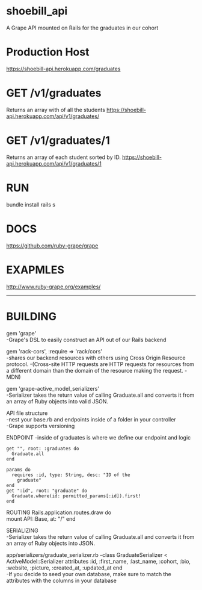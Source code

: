 # shoebill_api
 A Grape API mounted on Rails for the graduates in our cohort
 
# Production Host
https://shoebill-api.herokuapp.com/graduates

# GET /v1/graduates
Returns an array with of all the students
https://shoebill-api.herokuapp.com/api/v1/graduates/

# GET /v1/graduates/1
Returns an array of each student sorted by ID. 
https://shoebill-api.herokuapp.com/api/v1/graduates/1

# RUN
bundle install
rails s

# DOCS
https://github.com/ruby-grape/grape

# EXAPMLES
http://www.ruby-grape.org/examples/

-----------------------------------------------------
# BUILDING 

gem 'grape'<br>
-Grape's DSL to easily construct an API out of our Rails backend

gem 'rack-cors', :require => 'rack/cors'<br>
-shares our backend resources with others using Cross Origin Resource protocol.
-(Cross-site HTTP requests are HTTP requests for resources from a different domain than the domain of the resource making the request. - MDN)

gem 'grape-active_model_serializers'<br>
-Serializer takes the return value of calling Graduate.all and converts it from an array of Ruby objects into valid JSON.


API file structure <br>
 -nest your base.rb and endpoints inside of a folder in your controller        
 -Grape supports versioning
 
ENDPOINT
 -inside of graduates is where we define our endpoint and logic
   
    get "", root: :graduates do
      Graduate.all
    end
        
    params do
      requires :id, type: String, desc: "ID of the 
        graduate"
    end
    get ":id", root: "graduate" do
      Graduate.where(id: permitted_params[:id]).first!
    end
    
ROUTING
   Rails.application.routes.draw do  
     mount API::Base, at: "/"
   end
   
SERIALIZING   
  -Serializer takes the return value of calling Graduate.all and converts it from an array of Ruby objects into JSON.  
  
  app/serializers/graduate_serializer.rb
  -class GraduateSerializer < ActiveModel::Serializer
  attributes :id, :first_name, :last_name, :cohort, 
        :bio, :website, :picture, 
       :created_at, :updated_at
  end  
  -If you decide to seed your own database, make sure to match the attributes with the columns in your database 
  
